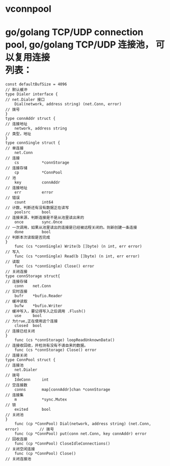 # vconnpool
go/golang TCP/UDP connection pool, go/golang TCP/UDP 连接池， 可以复用连接
<br/>
列表：
====================
    const defaultBufSize = 4096                                                     // 默认缓冲
    type Dialer interface {                                                 // net.Dialer 接口
        Dial(network, address string) (net.Conn, error)                             // 拨号
    }
    type connAddr struct {                                                  // 连接地址
        network, address string                                                     // 类型，地址
    }
    type connSingle struct {                                                // 单连接
        net.Conn                                                                    // 连接
        cs          *connStorage                                                    // 连接存储
        cp          *ConnPool                                                       // 池
        key         connAddr                                                        // 连接地址
        err         error                                                           // 错误
        count       int64                                                           // 计数，判断还有没有数据正在读写
        poolsrc     bool                                                            // 连接来源，判断连接是不是从池里读出来的
        once        sync.Once                                                       // 一次调用，如果从池里读出的连接是已经被远程关闭的。则新创建一条连接
        done        bool                                                            // 判断本次读取是否完成
    }
        func (cs *connSingle) Write(b []byte) (n int, err error)                    // 写入
        func (cs *connSingle) Read(b []byte) (n int, err error)                     // 读取
        func (cs *connSingle) Close() error                                         // 关闭连接
    type connStorage struct{                                                // 连接存储
        conn    net.Conn                                                            // 实时连接
        bufr    *bufio.Reader                                                       // 缓冲读取
        bufw    *bufio.Writer                                                       // 缓冲写入，要记得写入之后调用 .Flush()
        use     bool                                                                // 为true,正在使用这个连接
        closed  bool                                                                // 连接已经关闭
    }
        func (cs *connStorage) loopReadUnknownData()                                // 连接收回收，并检测有没有不请自来的数据。
        func (cs *connStorage) Close() error                                        // 连接关闭
    type ConnPool struct {                                                  // 连接池
        net.Dialer                                                                  // 拨号
        IdeConn     int                                                             // 空连接数
        conns       map[connAddr]chan *connStorage                                  // 连接集
        m           *sync.Mutex                                                     // 锁
        exited      bool                                                            // 关闭池
    }
        func (cp *ConnPool) Dial(network, address string) (net.Conn, error)         // 拨号
        func (cp *ConnPool) put(conn net.Conn, key connAddr) error                  // 回收连接
        func (cp *ConnPool) CloseIdleConnections()                                  // 关闭空闲连接
        func (cp *ConnPool) Close()                                                 // 关闭连接池
